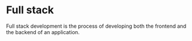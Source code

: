 # Full stack

Full stack development is the process of developing both the frontend and the
backend of an application.
